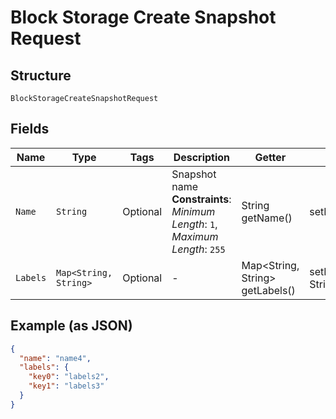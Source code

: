 
# Block Storage Create Snapshot Request

## Structure

`BlockStorageCreateSnapshotRequest`

## Fields

| Name | Type | Tags | Description | Getter | Setter |
|  --- | --- | --- | --- | --- | --- |
| `Name` | `String` | Optional | Snapshot name<br>**Constraints**: *Minimum Length*: `1`, *Maximum Length*: `255` | String getName() | setName(String name) |
| `Labels` | `Map<String, String>` | Optional | - | Map<String, String> getLabels() | setLabels(Map<String, String> labels) |

## Example (as JSON)

```json
{
  "name": "name4",
  "labels": {
    "key0": "labels2",
    "key1": "labels3"
  }
}
```

